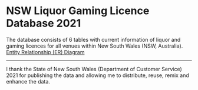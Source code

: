 # NSW Liquor Gaming Licence Database 2021
The database consists of 6 tables with current information of liquor and gaming licences for all venues within New South Wales (NSW, Australia). 
[Entity Relationship (ER) Diagram](https://github.com/colinpty/NSW_Liquor_Gaming_data/blob/main/NSW_Licence_ERD.jpg)














***

I thank the State of New South Wales (Department of Customer Service) 2021 for publishing the data and allowing me to distribute, reuse, remix and enhance the data.
